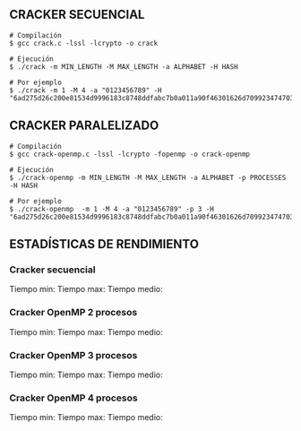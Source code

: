 ## CRACKER SECUENCIAL
``` shell
# Compilación
$ gcc crack.c -lssl -lcrypto -o crack

# Ejecución
$ ./crack -m MIN_LENGTH -M MAX_LENGTH -a ALPHABET -H HASH

# Por ejemplo
$ ./crack -m 1 -M 4 -a "0123456789" -H "6ad275d26c200e81534d9996183c8748ddfabc7b0a011a90f46301626d709923474703cacab0ff8b67cd846b6cb55b23a39b03fbdfb5218eec3373cf7010a166"
```

## CRACKER PARALELIZADO
``` shell
# Compilación
$ gcc crack-openmp.c -lssl -lcrypto -fopenmp -o crack-openmp

# Ejecución
$ ./crack-openmp -m MIN_LENGTH -M MAX_LENGTH -a ALPHABET -p PROCESSES -H HASH

# Por ejemplo
$ ./crack-openmp  -m 1 -M 4 -a "0123456789" -p 3 -H "6ad275d26c200e81534d9996183c8748ddfabc7b0a011a90f46301626d709923474703cacab0ff8b67cd846b6cb55b23a39b03fbdfb5218eec3373cf7010a166"
```

## ESTADÍSTICAS DE RENDIMIENTO
### Cracker secuencial
Tiempo min:
Tiempo max:
Tiempo medio:

### Cracker OpenMP 2 procesos
Tiempo min:
Tiempo max:
Tiempo medio:

### Cracker OpenMP 3 procesos
Tiempo min:
Tiempo max:
Tiempo medio:

### Cracker OpenMP 4 procesos
Tiempo min:
Tiempo max:
Tiempo medio:
